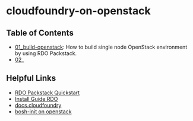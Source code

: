 # cloudfoundry-on-openstack

## Table of Contents
- [01_build-openstack](https://github.com/Soichiro75/cloudfoundry-on-openstack/01_build-openstack): How to build single node OpenStack environment by using RDO Packstack.
- [02_]()


## Helpful Links
- [RDO Packstack Quickstart](https://www.rdoproject.org/install/quickstart/)
- [Install Guide RDO](http://docs.openstack.org/liberty/ja/install-guide-rdo/)
- [docs.cloudfoundry](http://docs.cloudfoundry.org/deploying/openstack/index.html)
- [bosh-init on openstack](https://bosh.io/docs/init-openstack.html)



##
